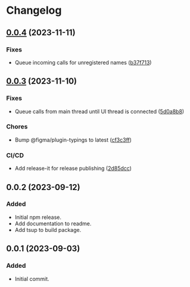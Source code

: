 # Changelog


## [0.0.4](https://github.com/fwextensions/figma-await-call/compare/v0.0.3...v0.0.4) (2023-11-11)


### Fixes

* Queue incoming calls for unregistered names ([b37f713](https://github.com/fwextensions/figma-await-call/commit/b37f71332b9e52b2325517ca7b476f0f925451cd))


## [0.0.3](https://github.com/fwextensions/figma-await-call/compare/v0.0.2...v0.0.3) (2023-11-10)


### Fixes

* Queue calls from main thread until UI thread is connected ([5d0a8b8](https://github.com/fwextensions/figma-await-call/commit/5d0a8b8124832c9c9a8d2d5bd54e2eeba8f5b24e))


### Chores

* Bump @figma/plugin-typings to latest ([cf3c3ff](https://github.com/fwextensions/figma-await-call/commit/cf3c3ff600e1c546837b30ce2945141f7e798ff8))


### CI/CD

* Add release-it for release publishing ([2d85dcc](https://github.com/fwextensions/figma-await-call/commit/2d85dcc1b830dd7c9eb95fced0c7501d31943842))


## 0.0.2 (2023-09-12)

### Added

* Initial npm release.
* Add documentation to readme.
* Add tsup to build package.


## 0.0.1 (2023-09-03)

### Added

* Initial commit.
